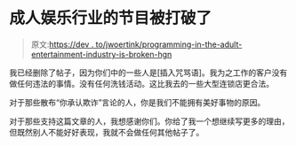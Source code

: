 # 成人娱乐行业的节目被打破了

> 原文:[https://dev . to/jwoertink/programming-in-the-adult-entertainment-industry-is-broken-hgn](https://dev.to/jwoertink/programming-in-the-adult-entertainment-industry-is-broken-hgn)

我已经删除了帖子，因为你们中的一些人是[插入咒骂语]。我为之工作的客户没有做任何违法的事情。没有任何洗钱活动。这比我去的一些大型连锁店更合法。

对于那些散布“你承认欺诈”言论的人，你是我们不能拥有美好事物的原因。

对于那些支持这篇文章的人，我想感谢你们。你给了我一个想继续写更多的理由，但既然别人不能好好表现，我就不会做任何其他帖子了。